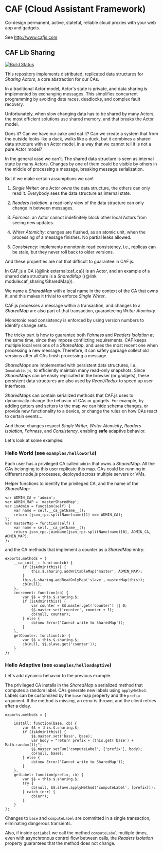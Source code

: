 # CAF (Cloud Assistant Framework)

Co-design permanent, active, stateful, reliable cloud proxies with your web app and gadgets.

See http://www.cafjs.com

## CAF Lib Sharing
[![Build Status](http://ci.cafjs.com/api/badges/cafjs/caf_sharing/status.svg)](http://ci.cafjs.com/cafjs/caf_sharing)


This repository implements distributed, replicated data structures for *Sharing Actors*, a core abstraction for our CAs.

In a traditional Actor model, Actor's state is private, and data sharing is implemented by exchanging messages. This simplifies concurrent programming by avoiding data races, deadlocks, and complex fault recovery.

Unfortunately, when slow changing data has to be shared by many Actors, the most efficient solutions use shared memory, and that breaks the Actor model.

Does it? Can we have our cake and eat it? Can we create a system that from the outside looks like a duck, walks like a duck, but it combines a shared data structure with an Actor model, in a way that we cannot tell it is not a pure Actor model?

In the general case we can't. The shared data structure is seen as internal state by many Actors. Changes by one of them could be visible by others in the middle of processing a message, breaking message serialization.

But if we make certain assumptions we can!

1. *Single Writer*: one Actor *owns* the data structure, the others can only read it. Everybody sees the data structure as internal state.

2. *Readers Isolation*: a read-only view of the data structure can only change in between messages.

3. *Fairness*: an Actor cannot indefinitely block other local Actors from seeing new updates.

4. *Writer Atomicity*: changes are flushed, as an atomic unit, when the processing of a message finishes. No partial leaks allowed.

5. *Consistency*: implements monotonic read consistency, i.e., replicas can be stale, but they never roll back to older versions.

And these properties are not that difficult to guarantee in CAF.js.

In CAF.js a CA ({@link external:caf_ca}) is an Actor, and an example of a shared data structure is a *SharedMap* ({@link module:caf_sharing/SharedMap}).

We name a *SharedMap*  with a local name in the context of the CA that owns it, and this makes it trivial to enforce *Single Writer*.

CAF.js processes a message within a transaction, and changes to a *SharedMap* are also part of that transaction, guaranteeing *Writer Atomicity*.

Monotonic read consistency is enforced by using version numbers to identify change sets.

The tricky part is how to guarantee both *Fairness* and *Readers Isolation* at the same time, since they impose conflicting requirements. CAF keeps multiple local versions of a *SharedMap*, and uses the most recent one when processing a new message. Therefore, it can safely garbage collect old versions after all CAs finish processing a message.

*SharedMaps* are implemented with persistent data structures, i.e., `Immutable.js`, to efficiently maintain many read-only snapshots. Since *SharedMaps* can be easily replicated in the browser (or gadgets), these persistent data structures are also used by *React/Redux* to speed up user interfaces.

*SharedMaps* can contain serialized methods that CAF.js uses to dynamically change the behavior of CAs or gadgets. For example, by adding getters and setters to the map we can hide schema changes, or provide new functionality to a device, or change the rules on how CAs react to certain events...

And those changes respect  *Single Writer*, *Writer Atomicity*,  *Readers Isolation*, *Fairness*, and *Consistency*, enabling **safe** adaptive behavior.

Let's look at some examples:

### Hello World (see `examples/helloworld`)

Each user has a privileged CA called `admin` that owns a *SharedMap*. All the CAs belonging to this user replicate this map. CAs could be running in different node.js processes, deployed across multiple servers or VMs.

Helper functions to identify the privileged CA, and the name of the *SharedMap*:

```
var ADMIN_CA = 'admin';
var ADMIN_MAP = 'masterSharedMap';
var isAdmin = function(self) {
    var name = self.__ca_getName__();
    return (json_rpc.splitName(name)[1] === ADMIN_CA);
};
var masterMap = function(self) {
    var name = self.__ca_getName__();
    return json_rpc.joinName(json_rpc.splitName(name)[0], ADMIN_CA, ADMIN_MAP);
};
```

and the CA methods that implement a counter as a *SharedMap* entry:

```
exports.methods = {
    __ca_init__: function(cb) {
        if (isAdmin(this)) {
            this.$.sharing.addWritableMap('master', ADMIN_MAP);
        }
        this.$.sharing.addReadOnlyMap('slave', masterMap(this));
        cb(null);
    },
    increment: function(cb) {
        var $$ = this.$.sharing.$;
        if (isAdmin(this)) {
            var counter = $$.master.get('counter') || 0;
            $$.master.set('counter', counter + 1);
            cb(null, counter);
        } else {
            cb(new Error('Cannot write to SharedMap'));
        }
    },
    getCounter: function(cb) {
        var $$ = this.$.sharing.$;
        cb(null, $$.slave.get('counter'));
    }
};
```

### Hello Adaptive (see `examples/helloadaptive`)

Let's add dynamic behavior to the previous example.

The privileged CA installs in the *SharedMap* a serialized method that computes a random label. CAs generate new labels using `applyMethod`. Labels can be customized by the `base` map property and the `prefix` argument. If the method is missing, an error is thrown, and the client retries after a delay.


```
exports.methods = {
    ...
    install: function(base, cb) {
        var $$ = this.$.sharing.$;
        if (isAdmin(this)) {
            $$.master.set('base', base);
            var body = "return prefix + (this.get('base') + Math.random());";
            $$.master.setFun('computeLabel', ['prefix'], body);
            cb(null, base);
        } else {
            cb(new Error('Cannot write to SharedMap'));
        }
    },
    getLabel: function(prefix, cb) {
        var $$ = this.$.sharing.$;
        try {
            cb(null, $$.slave.applyMethod('computeLabel', [prefix]));
        } catch (err) {
            cb(err);
        }
    }
};
```

Changes to `base` and `computeLabel` are committed in a single transaction, eliminating dangerous transients.

Also, if inside `getLabel` we call the method `computeLabel` multiple times, even with asynchronous control flow between calls, the  *Readers Isolation* property guarantees that the method does not change.

